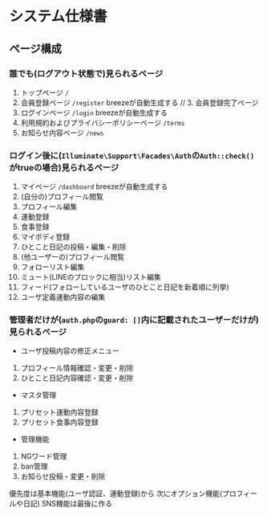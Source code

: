 # システム仕様書

## ページ構成

### 誰でも(ログアウト状態で)見られるページ

1. トップページ `/`
2. 会員登録ページ `/register` breezeが自動生成する
// 3. 会員登録完了ページ
4. ログインページ `/login` breezeが自動生成する
5. 利用規約およびプライバシーポリシーページ `/terms`
6. お知らせ内容ページ `/news`

### ログイン後に(`Illuminate\Support\Facades\Auth`の`Auth::check()`がtrueの場合)見られるページ

1. マイページ `/dashboard` breezeが自動生成する
2. (自分の)プロフィール閲覧
3. プロフィール編集 
4. 運動登録
5. 食事登録
6. マイボディ登録
7. ひとこと日記の投稿・編集・削除
8. (他ユーザーの)プロフィール閲覧
9. フォローリスト編集
10. ミュート(LINEのブロックに相当)リスト編集
11. フィード(フォローしているユーザのひとこと日記を新着順に列挙)
12. ユーザ定義運動内容の編集

### 管理者だけが(`auth.php`の`guard: []`内に記載されたユーザーだけが)見られるページ

- ユーザ投稿内容の修正メニュー

1. プロフィール情報確認・変更・削除
2. ひとこと日記内容確認・変更・削除

- マスタ管理

1. プリセット運動内容登録
2. プリセット食事内容登録

- 管理機能

1. NGワード管理
2. ban管理
3. お知らせ投稿・変更・削除

優先度は基本機能(ユーザ認証、運動登録)から
次にオプション機能(プロフィールや日記)
SNS機能は最後に作る
